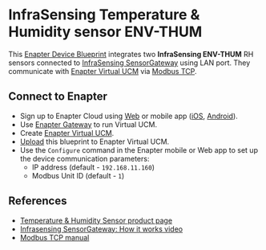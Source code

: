 # InfraSensing Temperature & Humidity sensor ENV-THUM

This [Enapter Device Blueprint](https://go.enapter.com/marketplace-readme) integrates two **InfraSensing ENV-THUM** RH sensors connected to [InfraSensing SensorGateway](https://go.enapter.com/infrasensing-sensorgateway) using LAN port. They communicate with [Enapter Virtual UCM](https://go.enapter.com/handbook-vucm) via [Modbus TCP](https://go.enapter.com/developers-modbustcp).

## Connect to Enapter

- Sign up to Enapter Cloud using [Web](https://cloud.enapter.com/) or mobile app ([iOS](https://apps.apple.com/app/id1388329910), [Android](https://play.google.com/store/apps/details?id=com.enapter&hl=en)).
- Use [Enapter Gateway](https://go.enapter.com/handbook-gateway-setup) to run Virtual UCM.
- Create [Enapter Virtual UCM](https://go.enapter.com/handbook-vucm).
- [Upload](https://go.enapter.com/developers-upload-blueprint) this blueprint to Enapter Virtual UCM.
- Use the `Configure` command in the Enapter mobile or Web app to set up the device communication parameters:
  - IP address (default - `192.168.11.160`)
  - Modbus Unit ID (default - `1`)

## References

- [Temperature & Humidity Sensor product page](https://go.enapter.com/infrasensing-env-thum)
- [Infrasensing SensorGateway: How it works video](https://go.enapter.com/infrasensing-sensorgateway-video)
- [Modbus TCP manual](https://go.enapter.com/infrasensing-modbus-manual)
